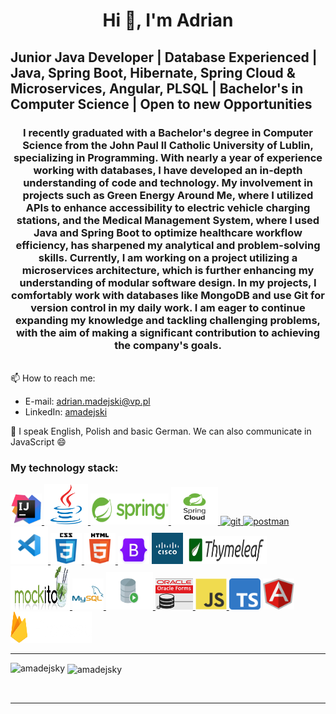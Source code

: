 
<!DOCTYPE html>
<html lang="en">
<head>
    <meta charset="UTF-8">
    <meta name="viewport" content="width=device-width, initial-scale=1.0">
</head>
<body>
    <h1 align="center">Hi 👋, I'm Adrian</h1>
    <h2>Junior Java Developer | Database Experienced | Java, Spring Boot, Hibernate, Spring Cloud & Microservices, Angular, PLSQL | Bachelor's in Computer Science | Open to new Opportunities</h2>
<h3 align="center">
    I recently graduated with a Bachelor's degree in Computer Science from the John Paul II Catholic 
University of Lublin, specializing in Programming. With nearly a year of experience working with 
databases, I have developed an in-depth understanding of code and technology. My involvement in 
projects such as Green Energy Around Me, where I utilized APIs to enhance accessibility to electric 
vehicle charging stations, and the Medical Management System, where I used Java and Spring Boot to 
optimize healthcare workflow efficiency, has sharpened my analytical and problem-solving skills. 
Currently, I am working on a project utilizing a microservices architecture, which is further enhancing my 
understanding of modular software design. In my projects, I comfortably work with databases like 
MongoDB and use Git for version control in my daily work. I am eager to continue expanding my 
knowledge and tackling challenging problems, with the aim of making a significant contribution to 
achieving the company's goals.
</h3>
<br>
📫 How to reach me:

- E-mail: adrian.madejski@vp.pl
- LinkedIn: [amadejski](https://www.linkedin.com/in/amadejski/)

💬 I speak English, Polish and basic German. We can also communicate in JavaScript 😄

<h3 align="left">My technology stack:</h3>
<p align="left">   
    <a href="https://www.jetbrains.com/idea/" target="_blank" rel="noreferrer"> <img src="https://github.com/amadejsky/Resources/blob/main/Images/IJ.png" alt="intelliJ" width="50" height="50"/> </a> 
    <a href="https://www.java.com" target="_blank" rel="noreferrer"> <img src="https://raw.githubusercontent.com/devicons/devicon/master/icons/java/java-original.svg" alt="java" width="70" height="65"/> </a> 
    <a href="https://spring.io/" target="_blank" rel="noreferrer"> <img src="https://github.com/amadejsky/Resources/blob/main/Images/OG-Spring.png" alt="spring" width="125" height="50"/> </a>
    <a href="https://spring.io/microservices" target="_blank" rel="noreferrer"> <img src="https://github.com/amadejsky/Resources/blob/main/Images/SpringCloud.png" alt="Spring Cloud Microservices" width="75" height="60"/> </a> 
    <a href="https://git-scm.com/" target="_blank" rel="noreferrer"> <img src="https://www.vectorlogo.zone/logos/git-scm/git-scm-icon.svg" alt="git" width="50" height="50"/> </a>
    <a href="https://postman.com" target="_blank" rel="noreferrer"> <img src="https://www.vectorlogo.zone/logos/getpostman/getpostman-icon.svg" alt="postman" width="50" height="50"/> </a>
    <a href="https://code.visualstudio.com/" target="_blank" rel="noreferrer"> <img src="https://github.com/amadejsky/Resources/blob/main/Images/visual-studio-code-logo.png" alt="Visual Studio Code" width="60" height="60"/> </a> 
    <a href="https://www.w3schools.com/css/" target="_blank" rel="noreferrer"> <img src="https://raw.githubusercontent.com/devicons/devicon/master/icons/css3/css3-original-wordmark.svg" alt="css3" width="50" height="50"/> </a>
    <a href="https://www.w3.org/html/" target="_blank" rel="noreferrer"> <img src="https://raw.githubusercontent.com/devicons/devicon/master/icons/html5/html5-original-wordmark.svg" alt="html5" width="50" height="50"/> </a> 
    <a href="https://getbootstrap.com" target="_blank" rel="noreferrer"> <img src="https://github.com/amadejsky/Resources/blob/main/Images/bootstrap-logo-shadow.png" alt="bootstrap" width="50" height="45"/></a>
    <a href="https://www.netacad.com/courses/packet-tracer" target="_blank" rel="noreferrer"> <img src="https://github.com/amadejsky/Resources/blob/main/Images/darkCLogo.png" alt="Cisco_Packet_Tracer" width="50" height="50"/></a>
    <a href="https://thymeleaf.org/" target="_blank" rel="noreferrer"> <img src="https://github.com/amadejsky/Resources/blob/main/Images/thymeleaf_logo_white.png" alt="thymeleaf" width="130" height="45"/> </a>
    <a href="https://site.mockito.org/" target="_blank" rel="noreferrer"> <img src="https://github.com/amadejsky/Resources/blob/main/Images/mockito.png" alt="mockito" width="95" height="70"/> </a>
    <a href="https://www.mysql.com/" target="_blank" rel="noreferrer"> <img src="https://raw.githubusercontent.com/devicons/devicon/master/icons/mysql/mysql-original-wordmark.svg" alt="mysql" width="50" height="50"/> </a>     
    <a href="https://www.oracle.com/database/sqldeveloper/" target="_blank" rel="noreferrer"> <img src="https://github.com/amadejsky/Resources/blob/main/Images/Oracle_SQL_Developer-Logo.wine.png" alt="sql-developer" width="75" height="60"/> </a>
    <a href="https://www.oracle.com/application-development/technologies/forms/forms.html" target="_blank" rel="noreferrer"> <img src="https://github.com/amadejsky/Resources/blob/main/Images/Zrzut%20ekranu%202023-10-10%20212059.png"                        alt="Oracle-Forms-Builder"             width="60" height="50"/>
    <a href="https://developer.mozilla.org/en-US/docs/Web/JavaScript" target="_blank" rel="noreferrer"> <img src="https://raw.githubusercontent.com/devicons/devicon/master/icons/javascript/javascript-original.svg" alt="javascript" width="50"             height="50"/> </a> 
    <a href=https://www.typescriptlang.org/" target="_blank" rel="noreferrer"> <img src="https://github.com/amadejsky/Resources/blob/main/Images/Typescript_logo_2020.svg.png" alt="Typescript" width="50" height="50"/></a> 
    <a href="https://en.wikipedia.org/wiki/Angular_(web_framework)" target="_blank" rel="noreferrer"> <img src="https://github.com/amadejsky/Resources/blob/main/Images/angular-icon-logo-png-transparent.png" alt="Angular" width="50"                        height="50"/></a>
    <a href="https://firebase.google.com/brand-guidelines/" target="_blank" rel="noreferrer"> <img src="https://github.com/amadejsky/Resources/blob/main/Images/firebase_logo_shot.png" alt="Firebase" width="130" height="50"/></a>
</p>
    <hr>
<p>
    <img align="left" src="https://github-readme-stats.vercel.app/api/top-langs?username=amadejsky&show_icons=true&locale=en&layout=compact" alt="amadejsky"/>
</p>
<p>
    &nbsp;<img align="center" src="https://github-readme-stats.vercel.app/api?username=amadejsky&show_icons=true&locale=en" alt="amadejsky"/>
</p>
    <br>
<hr>    
</body>
</html>

